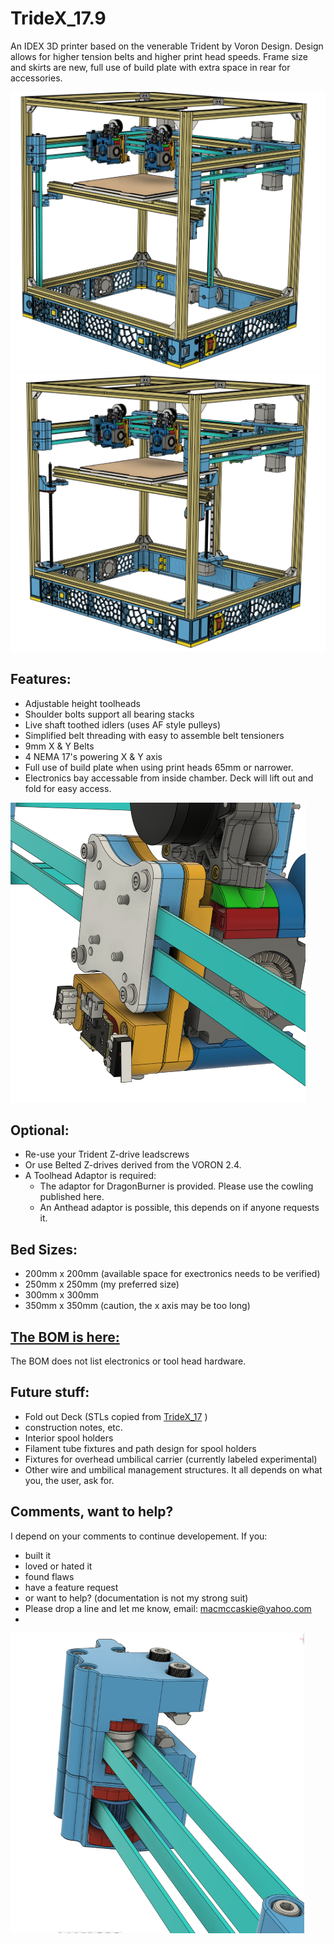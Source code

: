 # TrideX_17.9
An IDEX 3D printer based on the venerable Trident by Voron Design.  Design allows for higher tension belts and higher print head speeds. Frame size and skirts are new, full use of build plate with extra space in rear for accessories.

![image](Images/Belted_Z(Small).png "Belted Z")
![image](Images/leadscrew_Z%20(Small).png "Leadscrew Z")
## Features:
- Adjustable height toolheads
- Shoulder bolts support all bearing stacks
- Live shaft toothed idlers (uses AF style pulleys)
- Simplified belt threading with easy to assemble belt tensioners
- 9mm X & Y Belts
- 4 NEMA 17's powering X & Y axis
- Full use of build plate when using print heads 65mm or narrower.
- Electronics bay accessable from inside chamber.  Deck will lift out and fold for easy access.

![image](Images/belt_clamp,_adaptor_and_dragon_burner(Small).png "belt_clamp,_adaptor_and_dragon_burner")

## Optional:
- Re-use your Trident Z-drive leadscrews
- Or use Belted Z-drives derived from the VORON 2.4.
- A Toolhead Adaptor is required:
  - The adaptor for DragonBurner is provided.  Please use the cowling published here.
  - An Anthead adaptor is possible, this depends on if anyone requests it.
  
## Bed Sizes:
- 200mm x 200mm (available space for exectronics needs to be verified)
- 250mm x 250mm (my preferred size)
- 300mm x 300mm
- 350mm x 350mm  (caution, the x axis may be too long)

## [The BOM is here:]( https://docs.google.com/spreadsheets/d/e/2PACX-1vTi7BXCdwXABu654JJwkuEAczqV8oCrgSzs1avbypUe_aI0Z33wDMpEZaGW98XtweH8u0fsfI44mL3v/pubhtml )
The BOM does not list electronics or tool head hardware.

## Future stuff:
- Fold out Deck (STLs copied from [TrideX_17]( https://github.com/YesterdaysCoffee/TrideX_17/tree/main/STLs/Deck%20%26%20Wire ) )
- construction notes, etc.
- Interior spool holders
- Filament tube fixtures and path design for spool holders
- Fixtures for overhead umbilical carrier (currently labeled experimental)
- Other wire and umbilical management structures.
It all depends on what you, the user, ask for.

## Comments, want to help?
I depend on your comments to continue developement.  If you: 
- built it
- loved or hated it
- found flaws
- have a feature request
- or want to help? (documentation is not my strong suit)
- Please drop a line and let me know, email: macmccaskie@yahoo.com
- 
![image](Images/XY_ideler_and_belt_tensioners(Small).png "XY_ideler_and_belt_tensioners")
